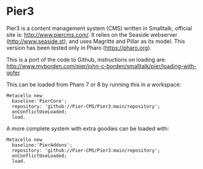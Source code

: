 # Pier3
Pier3 is a content management system (CMS) written in Smalltalk, official site is: http://www.piercms.com/. It relies on the Seaside webserver (http://www.seaside.st), and uses Magritte and Pillar as its model. This version has been tested only in Pharo (https://pharo.org).

This is a port of the code to Github, instructions on loading are: http://www.myborden.com/pier/john-c-borden/smalltalk/pier/loading-with-gofer

This can be loaded from Pharo 7 or 8 by running this in a workspace:
```
Metacello new
  baseline:'PierCore';
  repository: 'github://Pier-CMS/Pier3:main/repository';
  onConflictUseLoaded;
  load.
```
A more complete system with extra goodies can be loaded with:
```
Metacello new
  baseline:'PierAddons';
  repository: 'github://Pier-CMS/Pier3:main/repository';
  onConflictUseLoaded;
  load.
```

